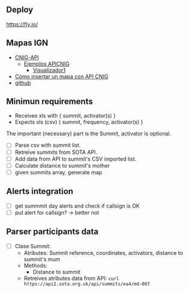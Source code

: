 ## Deploy
https://fly.io/


## Mapas IGN

- [CNIG-API](https://plataforma.idee.es/cnig-api)
  - [Ejemplos APICNIG](https://componentes.cnig.es/GaleriaEjemplos_APICNIG/)
    - [Visualizador1](https://componentes.cnig.es/GaleriaEjemplos_APICNIG/ejemplos/ejemploVisualizador01.html)
- [Cómo insertar un mapa con API CNIG](https://imasgal.com/insertar-un-mapa-con-api-cnig/)
- [github](https://github.com/IGN-CNIG/API-CNIG)


## Minimun requirements

* Receives xls with  { summit, activator(s) }
* Expects xls (csv)  { summit, frequency, activator(s) }

The important (necessary) part is the Summit, activator is optional.

* [ ] Parse csv with summit list.
* [ ] Retreive summits from SOTA API.
* [ ] Add data from API to summit's CSV imported list.
* [ ] Calculate distance to summit's mother 
* [ ] given summits array, generate map

## Alerts integration

* [ ] get summmit day alerts and check if callsign is OK
* [ ] put alert for callsign? → better not

## Parser participants data

* [ ] Clase Summit:
    - Atributes: Summit reference, coordinates, activators, distance to summit's mum
    - Methods:
        - Distance to summit 
    - Retreives atributes data from API: `curl https://api2.sota.org.uk/api/summits/ea4/md-007`

